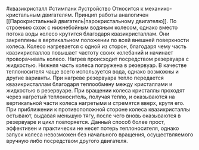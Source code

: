 #квазикристалл #стимпанк #устройство
Относится к механико-кристальным двигателям. Принцип работы аналогичен [[Парокристальный двигатель|парокристальному двигателю]]. По строению схож с нижнебойным водяным колесом, однако вместо потока воды колесо крутится благодаря квазикристаллам. Они закреплены в вертикальном положении по всей внешней поверхности колеса. Колесо нагревается с одной из сторон, благодаря чему часть квазикристаллов повышает частоту своих колебаний и начинает проворачивать колесо.
Нагрев происходит посредством резервуара с жидкостью. Нижняя часть колеса погружена в резервуар. В качестве теплоносителя чаще всего используется вода, однако возможны и другие варианты. При нагреве резервуара тепло передается квазикристаллам благодаря теплообмену между кристаллами и жидкостью в резервуаре. При вращении колеса кристаллы проходят через нагретый теплоноситель, получая тепло, и оказываются на вертикальной части колеса нагретыми и стремятся вверх, крутя его. При приближении к противоположной стороне колеса квазикристаллы остывают, выдавая меньшую тягу, после чего вновь оказываются в резервуаре и цикл повторяется. Данный способ более прост, эффективен и практически не несет потерь теплоносителя, однако запуск колеса невозможен без начального вращения, осуществляемого вручную либо посредством другого двигателя.
